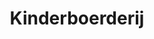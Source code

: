 ---
title: Kinderboerderij
slug: "chicken"
description: De opdracht hield in dat er een banner voor de Facebook groep van de klas moest worden gemaakt.
type: "intern"
members:
    - name: "Jules Vanrijsselgem"
      direction: "Cross-Media Ontwerp"
      subdirection: "Graphic Design"
      disk: "2e Schijf"
thumbnail:
    url: "chicken/thumb.png"
    alt: ""
    height: 1
    width: 1
    color: 1
images:
    - url: "fb-banner/1.gif"
      alt: "Started with an idea, worked out a sketch and digitalized it."
    - url: "fb-banner/2.gif"
      alt: "Picked the colors and filled in the shades."
    - url: "fb-banner/3.gif"
      alt: "And finally I made the guy who owns the cinema and made him put up the letters of the movie."
    - url: "fb-banner/4.gif"
created: 20/01/2017
order: 1
---